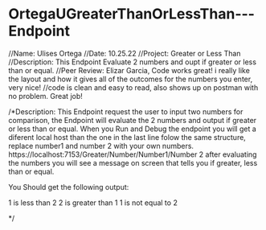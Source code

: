 # OrtegaUGreaterThanOrLessThan---Endpoint
//Name: Ulises Ortega
//Date: 10.25.22
//Project: Greater or Less Than
//Description: This Endpoint Evaluate 2 numbers and oupt if greater or less than or equal.
//Peer Review: Elizar Garcia, Code works great! i really like the layout and how it gives all of the outcomes for the numbers you enter, very nice!
//code is clean and easy to read, also shows up on postman with no problem. Great job!

/*Description: This Endpoint request the user to input two numbers for comparison, the Endpoint will evaluate the 2 numbers and output if greater or less than or equal.
When you Run and Debug the endpoint you will get a diferent local host than the one in the last line
folow the same structure, replace number1 and number 2 with your own numbers.
https://localhost:7153/Greater/Number/Number1/Number 2
after evaluating the numbers you will see a message on screen that tells you if greater, less than or equal.

You Should get the following output:

1 is less than 2 
2 is greater than 1 
1 is not equal to 2

*/
